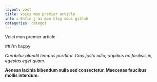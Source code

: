 ```yaml
---
layout: post
title: Voici mon premier article
info : Enfin j'ai mon blog sous github
categories: catego1
---
```


Voici mon premier article

##I'm happy

*Curabitur blandit tempus porttitor. Cras justo odio, dapibus ac facilisis in, egestas eget quam.*

**Aenean lacinia bibendum nulla sed consectetur. Maecenas faucibus mollis interdum.**